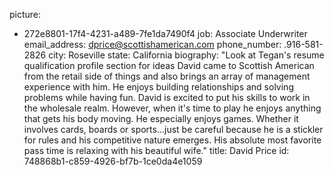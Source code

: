 picture:
  - 272e8801-17f4-4231-a489-7fe1da7490f4
job: Associate Underwriter
email_address: dprice@scottishamerican.com
phone_number: .916-581-2826
city: Roseville
state: California
biography: "Look at Tegan's resume qualification profile section for ideas David came to Scottish American from the retail side of things and also brings an array of management experience with him. He enjoys building relationships and solving problems while having fun. David is excited to put his skills to work in the wholesale realm. However, when it's time to play he enjoys anything that gets his body moving. He especially enjoys games. Whether it involves cards, boards or sports...just be careful because he is a stickler for rules and his competitive nature emerges. His absolute most favorite pass time is relaxing with his beautiful wife."
title: David Price
id: 748868b1-c859-4926-bf7b-1ce0da4e1059
